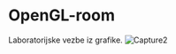 # OpenGL-room
Laboratorijske vezbe iz grafike.
![Capture2](https://user-images.githubusercontent.com/58906734/213871241-0f70c9b6-1e1c-4563-8ad0-667425e9ccec.PNG)
